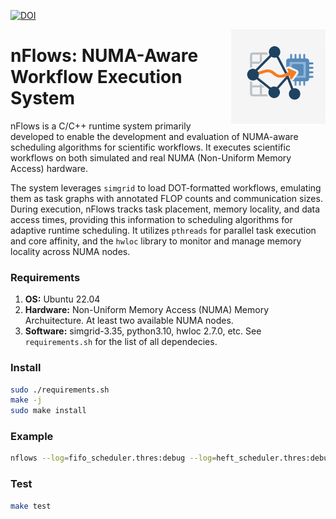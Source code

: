 [![DOI](https://zenodo.org/badge/DOI/10.5281/zenodo.15811369.svg)](https://doi.org/10.5281/zenodo.15811369)

<img src="https://raw.githubusercontent.com/DonAurelio/nflows/refs/heads/main/logo.png"
     align="right"
     width="30%"
     alt="nFlows logo\">

# nFlows: NUMA-Aware Workflow Execution System

nFlows is a C/C++ runtime system primarily developed to enable the development and evaluation of NUMA-aware scheduling algorithms for scientific workflows. It executes scientific workflows on both simulated and real NUMA (Non-Uniform Memory Access) hardware.

The system leverages `simgrid` to load DOT-formatted workflows, emulating them as task graphs with annotated FLOP counts and communication sizes. During execution, nFlows tracks task placement, memory locality, and data access times, providing this information to scheduling algorithms for adaptive runtime scheduling. It utilizes `pthreads` for parallel task execution and core affinity, and the `hwloc` library to monitor and manage memory locality across NUMA nodes.

### Requirements

1. **OS:** Ubuntu 22.04 
2. **Hardware:** Non-Uniform Memory Access (NUMA) Memory Archuitecture. At least two available NUMA nodes.
3. **Software:**  simgrid-3.35, python3.10, hwloc 2.7.0, etc. See `requirements.sh` for the list of all dependecies.

### Install

```sh
sudo ./requirements.sh
make -j
sudo make install
```

### Example

```sh
nflows --log=fifo_scheduler.thres:debug --log=heft_scheduler.thres:debug --log=eft_scheduler.thres:debug --log=hardware.thres:debug ./example/config.json
```

### Test

```sh
make test
```
